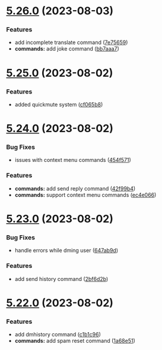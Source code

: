 # [5.26.0](https://github.com/onesoft-sudo/sudobot/compare/v5.25.0...v5.26.0) (2023-08-03)


### Features

* add incomplete translate command ([7e75659](https://github.com/onesoft-sudo/sudobot/commit/7e756590b024ff93dd04fd2ededb1afb586c0160))
* **commands:** add joke command ([bb7aaa7](https://github.com/onesoft-sudo/sudobot/commit/bb7aaa79612934eff89f412e99527c902711fa92))



# [5.25.0](https://github.com/onesoft-sudo/sudobot/compare/v5.24.0...v5.25.0) (2023-08-02)


### Features

* added quickmute system ([cf065b8](https://github.com/onesoft-sudo/sudobot/commit/cf065b893c07ab4e398a514c7fd57091ceec943e))



# [5.24.0](https://github.com/onesoft-sudo/sudobot/compare/v5.23.0...v5.24.0) (2023-08-02)


### Bug Fixes

* issues with context menu commands ([454f571](https://github.com/onesoft-sudo/sudobot/commit/454f5718813c7b56dcd7cf3f74fce6f73fe1639d))


### Features

* **commands:** add send reply command ([42f99b4](https://github.com/onesoft-sudo/sudobot/commit/42f99b4c95965bcf6901b13b5d7445c74f341556))
* **commands:** support context menu commands ([ec4e066](https://github.com/onesoft-sudo/sudobot/commit/ec4e066e9fa340b9cfa70ae8aac9f718829509bb))



# [5.23.0](https://github.com/onesoft-sudo/sudobot/compare/v5.22.0...v5.23.0) (2023-08-02)


### Bug Fixes

* handle errors while dming user ([647ab9d](https://github.com/onesoft-sudo/sudobot/commit/647ab9d8687440b8eddad0ba83e3bf719c53e4b3))


### Features

* add send history command ([2bf6d2b](https://github.com/onesoft-sudo/sudobot/commit/2bf6d2b9ec2163c8d8ce261b652427fef95c2475))



# [5.22.0](https://github.com/onesoft-sudo/sudobot/compare/v5.21.1...v5.22.0) (2023-08-02)


### Features

* add dmhistory command ([c1b1c96](https://github.com/onesoft-sudo/sudobot/commit/c1b1c96525d024a59d60026499a264c7674c10aa))
* **commands:** add spam reset command ([1a68e51](https://github.com/onesoft-sudo/sudobot/commit/1a68e5146750ee43534cda920d62a706bb151bed))



